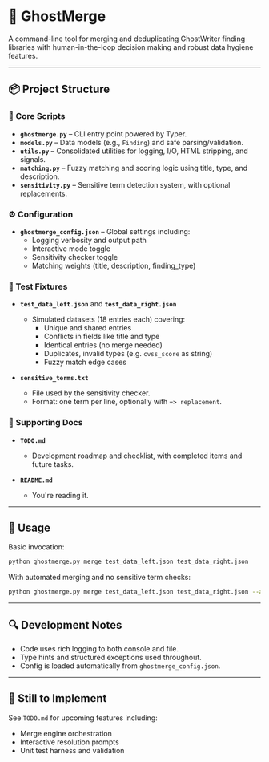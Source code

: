 # 🧰 GhostMerge

A command-line tool for merging and deduplicating GhostWriter finding libraries with human-in-the-loop decision making and robust data hygiene features.

---

## 📦 Project Structure

### 🔧 Core Scripts

- **`ghostmerge.py`** – CLI entry point powered by Typer.
- **`models.py`** – Data models (e.g., `Finding`) and safe parsing/validation.
- **`utils.py`** – Consolidated utilities for logging, I/O, HTML stripping, and signals.
- **`matching.py`** – Fuzzy matching and scoring logic using title, type, and description.
- **`sensitivity.py`** – Sensitive term detection system, with optional replacements.

### ⚙️ Configuration

- **`ghostmerge_config.json`** – Global settings including:
  - Logging verbosity and output path
  - Interactive mode toggle
  - Sensitivity checker toggle
  - Matching weights (title, description, finding_type)

### 🧪 Test Fixtures

- **`test_data_left.json`** and **`test_data_right.json`**
  - Simulated datasets (18 entries each) covering:
    - Unique and shared entries
    - Conflicts in fields like title and type
    - Identical entries (no merge needed)
    - Duplicates, invalid types (e.g. `cvss_score` as string)
    - Fuzzy match edge cases

- **`sensitive_terms.txt`**
  - File used by the sensitivity checker.
  - Format: one term per line, optionally with `=> replacement`.

### 📝 Supporting Docs

- **`TODO.md`**
  - Development roadmap and checklist, with completed items and future tasks.

- **`README.md`**
  - You're reading it.

---

## 🚀 Usage

Basic invocation:
```bash
python ghostmerge.py merge test_data_left.json test_data_right.json
```

With automated merging and no sensitive term checks:
```bash
python ghostmerge.py merge test_data_left.json test_data_right.json --automated --no-sensitivities-check
```

---

## 🔍 Development Notes

- Code uses rich logging to both console and file.
- Type hints and structured exceptions used throughout.
- Config is loaded automatically from `ghostmerge_config.json`.

---

## 🧼 Still to Implement

See `TODO.md` for upcoming features including:
- Merge engine orchestration
- Interactive resolution prompts
- Unit test harness and validation
